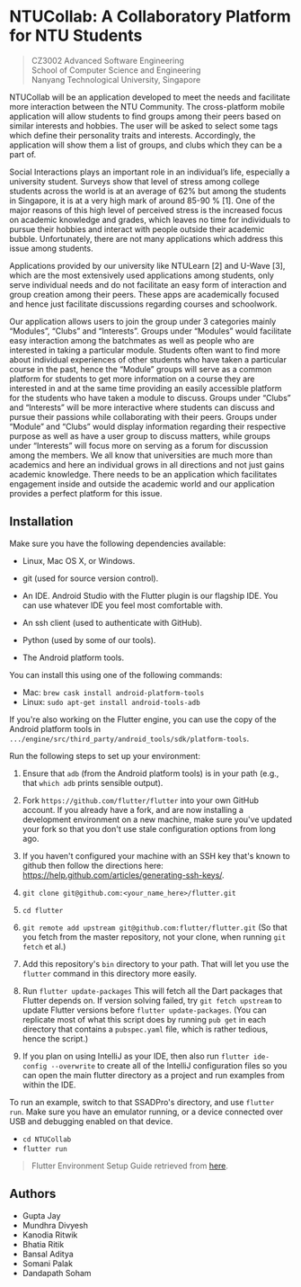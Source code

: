 # NTUCollab: A Collaboratory Platform for NTU Students
> CZ3002 Advanced Software Engineering \
> School of Computer Science and Engineering \
> Nanyang Technological University, Singapore

NTUCollab will be an application developed to meet the needs and facilitate more interaction between the NTU Community. The cross-platform mobile application will allow students to find groups among their peers based on similar interests and hobbies. The user will be asked to select some tags which define their personality traits and interests. Accordingly, the application will show them a list of groups, and clubs which they can be a part of.  

Social Interactions plays an important role in an individual’s life, especially a university student. Surveys show that level of stress among college students across the world is at an average of 62% but among the students in Singapore, it is at a very high mark of around 85-90 % [1]. One of the major reasons of this high level of perceived stress is the increased focus on academic knowledge and grades, which leaves no time for individuals to pursue their hobbies and interact with people outside their academic bubble. Unfortunately, there are not many applications which address this issue among students.  

Applications provided by our university like NTULearn [2] and U-Wave [3], which are the most extensively used applications among students, only serve individual needs and do not facilitate an easy form of interaction and group creation among their peers. These apps are academically focused and hence just facilitate discussions regarding courses and schoolwork.  

Our application allows users to join the group under 3 categories mainly “Modules”, “Clubs” and “Interests”. Groups under “Modules” would facilitate easy interaction among the batchmates as well as people who are interested in taking a particular module. Students often want to find more about individual experiences of other students who have taken a particular course in the past, hence the “Module” groups will serve as a common platform for students to get more information on a course they are interested in and at the same time providing an easily accessible platform for the students who have taken a module to discuss. Groups under “Clubs” and “Interests” will be more interactive where students can discuss and pursue their passions while collaborating with their peers. Groups under “Module” and “Clubs” would display information regarding their respective purpose as well as have a user group to discuss matters, while groups under “Interests” will focus more on serving as a forum for discussion among the members. We all know that universities are much more than academics and here an individual grows in all directions and not just gains academic knowledge. There needs to be an application which facilitates engagement inside and outside the academic world and our application provides a perfect platform for this issue.  

## Installation

Make sure you have the following dependencies available:

* Linux, Mac OS X, or Windows.

* git (used for source version control).

* An IDE. Android Studio with the Flutter plugin is our flagship IDE. You can use whatever IDE you feel most comfortable with.

* An ssh client (used to authenticate with GitHub).

* Python (used by some of our tools).

* The Android platform tools.

You can install this using one of the following commands:

* Mac: `brew cask install android-platform-tools`
* Linux: `sudo apt-get install android-tools-adb`

If you're also working on the Flutter engine, you can use the copy of the Android platform tools in `.../engine/src/third_party/android_tools/sdk/platform-tools`.

Run the following steps to set up your environment:

1. Ensure that `adb` (from the Android platform tools) is in your path (e.g., that `which adb` prints sensible output).

2. Fork `https://github.com/flutter/flutter` into your own GitHub account. If you already have a fork, and are now installing a development environment on a new machine, make sure you've updated your fork so that you don't use stale configuration options from long ago.

3. If you haven't configured your machine with an SSH key that's known to github then follow the directions here: https://help.github.com/articles/generating-ssh-keys/.

4. `git clone git@github.com:<your_name_here>/flutter.git`

5. `cd flutter`

6. `git remote add upstream git@github.com:flutter/flutter.git` (So that you fetch from the master repository, not your clone, when running `git fetch` et al.)

7. Add this repository's `bin` directory to your path. That will let you use the `flutter` command in this directory more easily.

8. Run `flutter update-packages` This will fetch all the Dart packages that Flutter depends on. If version solving failed, try `git fetch upstream` to update Flutter versions before `flutter update-packages`. (You can replicate most of what this script does by running `pub get` in each directory that contains a `pubspec.yaml` file, which is rather tedious, hence the script.)

9. If you plan on using IntelliJ as your IDE, then also run `flutter ide-config --overwrite` to create all of the IntelliJ configuration files so you can open the main flutter directory as a project and run examples from within the IDE.

To run an example, switch to that SSADPro's directory, and use `flutter run`. Make sure you have an emulator running, or a device connected over USB and debugging enabled on that device.

* `cd NTUCollab`
* `flutter run`

> Flutter Environment Setup Guide retrieved from [here](https://github.com/flutter/flutter/wiki/Setting-up-the-Framework-development-environment).


## Authors

* Gupta Jay
* Mundhra Divyesh
* Kanodia Ritwik
* Bhatia Ritik
* Bansal Aditya
* Somani Palak
* Dandapath Soham
